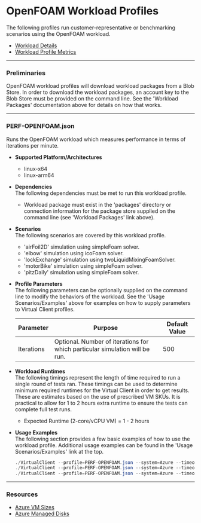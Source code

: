 ﻿# OpenFOAM Workload Profiles
The following profiles run customer-representative or benchmarking scenarios using the OpenFOAM workload.

* [Workload Details](./OpenFOAM.md)  
* [Workload Profile Metrics](./OpenFOAMMetrics.md)


-----------------------------------------------------------------------

### Preliminaries
OpenFOAM workload profiles will download workload packages from a Blob Store. In order to download the
workload packages, an account key to the Blob Store must be provided on the command line. See the 'Workload Packages'
documentation above for details on how that works.

-----------------------------------------------------------------------

### PERF-OPENFOAM.json
Runs the OpenFOAM workload which measures performance in terms of iterations per minute. 

* **Supported Platform/Architectures**
  * linux-x64
  * linux-arm64

* **Dependencies**  
  The following dependencies must be met to run this workload profile.

  * Workload package must exist in the 'packages' directory or connection information for the package store supplied on the command line (see 'Workload Packages' link above).

* **Scenarios**  
  The following scenarios are covered by this workload profile.
  
  * 'airFoil2D' simulation using simpleFoam solver.
  * 'elbow' simulation using icoFoam solver.
  * 'lockExchange' simulation using twoLiquidMixingFoamSolver.
  * 'motorBike' simulation using simpleFoam solver.
  * 'pitzDaily' simulation using simpleFoam solver.

* **Profile Parameters**  
  The following parameters can be optionally supplied on the command line to modify the behaviors of the workload. See the 'Usage Scenarios/Examples' above for examples on how to supply parameters to 
  Virtual Client profiles.

  | Parameter                 | Purpose                                                                         | Default Value |
  |---------------------------|---------------------------------------------------------------------------------|---------------|
  | Iterations                | Optional. Number of iterations for which particular simulation will be run.     | 500 |

* **Workload Runtimes**  
  The following timings represent the length of time required to run a single round of tests ran. These timings can be used to determine
  minimum required runtimes for the Virtual Client in order to get results. These are estimates based on the use of prescribed VM SKUs.
  It is practical to allow for 1 to 2 hours extra runtime to ensure the tests can complete full test runs.

  * Expected Runtime (2-core/vCPU VM) = 1 - 2 hours

* **Usage Examples**  
  The following section provides a few basic examples of how to use the workload profile. Additional usage examples can be found in the
  'Usage Scenarios/Examples' link at the top.


  ``` csharp
  ./VirtualClient --profile=PERF-OPENFOAM.json --system=Azure --timeout=1440 --packageStore="{BlobConnectionString|SAS Uri}"
  ./VirtualClient --profile=PERF-OPENFOAM.json --system=Azure --timeout=1440 --packageStore="{BlobConnectionString|SAS Uri}" --parameters=Iterations=10
  ./VirtualClient --profile=PERF-OPENFOAM.json --system=Azure --timeout=1440 --packageStore="{BlobConnectionString|SAS Uri}" --scenarios=airFoil2D,elbow,motorBike

  ```

-----------------------------------------------------------------------

### Resources
* [Azure VM Sizes](https://docs.microsoft.com/en-us/azure/virtual-machines/sizes)
* [Azure Managed Disks](https://azure.microsoft.com/en-us/pricing/details/managed-disks/)